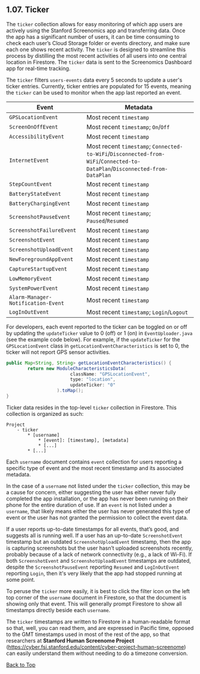 ## 1.07. Ticker

The `ticker` collection allows for easy monitoring of which app users are actively using the Stanford Screenomics app and transferring data. Once the app has a significant number of users, it can be time consuming to check each user’s Cloud Storage folder or events directory, and make
sure each one shows recent activity. The `ticker` is designed to streamline this process by distilling the most recent activities of all users into one central location in Firestore. The `ticker` data is sent to the Screenomics Dashboard app for real-time tracking.

The `ticker` filters `users-events` data every 5 seconds to update a user's ticker entries. Currently, ticker entries are populated for 15 events, meaning the `ticker` can be used to monitor when the app last reported an event.  

| Event | Metadata |
|---|---|
| `GPSLocationEvent` | Most recent `timestamp` |
| `ScreenOnOffEvent` | Most recent `timestamp`; `On`/`Off` |
| `AccessibilityEvent` | Most recent `timestamp` |
| `InternetEvent` | Most recent `timestamp`; `Connected-to-WiFi`/`Disconnected-from-WiFi`/`Connected-to-DataPlan`/`Disconnected-from-DataPlan` |
| `StepCountEvent` | Most recent `timestamp` |
| `BatteryStateEvent` | Most recent `timestamp` |
| `BatteryChargingEvent` | Most recent `timestamp` |
| `ScreenshotPauseEvent` | Most recent `timestamp`; `Paused`/`Resumed` |
| `ScreenshotFailureEvent` | Most recent `timestamp` |
| `ScreenshotEvent` | Most recent `timestamp` |
| `ScreenshotUploadEvent` | Most recent `timestamp` |
| `NewForegroundAppEvent` | Most recent `timestamp` |
| `CaptureStartupEvent` | Most recent `timestamp` |
| `LowMemoryEvent` | Most recent `timestamp` |
| `SystemPowerEvent` | Most recent `timestamp` |
| `Alarm-Manager-Notification-Event` | Most recent `timestamp` |
| `LogInOutEvent` | Most recent `timestamp`; `Login`/`Logout` |

For developers, each event reported to the ticker can be toggled on or off by updating the `updateTicker` value to 0 (off) or 1 (on) in `EventUploader.java` (see the example code below). For example, if the `updateTicker` for the `GPSLocationEvent` class in `getLocationEventCharacteristics` is set to 0, the ticker will not report GPS sensor activities.

```java
public Map<String, String> getLocationEventCharacteristics() {
        return new ModuleCharacteristicsData(
                        className: "GPSLocationEvent",
                        type: "location",
                        updateTicker: "0"
                   ).toMap();
}
```

Ticker data resides in the top-level `ticker` collection in Firestore. This collection is organized as such:

```
Project
    - ticker
        * [username]
            * [event]: [timestamp], [metadata]
            * [...]
        * [...]
```

Each `username` document contains `event` collection for users reporting a specific type of event and the most recent timestamp and its associated metadata.

In the case of a `username` not listed under the `ticker` collection, this may be a cause for concern, either suggesting the user has either never fully completed the app installation, or the app has never been running on their phone for the entire duration of use. If an `event` is not listed under a `username`, that likely means either the user has never generated this type of event or the user has not granted the permission to collect the event data. 

If a user reports up-to-date timestamps for all events, that’s good, and suggests all is running well. If a user has an up-to-date `ScreenshotEvent` timestamp but an outdated
`ScreenshotUploadEvent` timestamp, then the app is capturing screenshots but the user hasn’t
uploaded screenshots recently, probably because of a lack of network connectivity (e.g., a lack of Wi-Fi). If both `ScreenshotEvent` and `ScreenshotUploadEvent` timestamps are outdated, despite the `ScreenshotPauseEvent` reporting `Resumed` and `LogInOutEvent` reporting `Login`, then it's very likely that the app had stopped running at some point.

To peruse the `ticker` more easily, it is best to click the filter icon on the left top corner of the `username` document in Firestore, so that the document is showing only that event. This will generally prompt Firestore to show all timestamps directly beside each `username`.

The `ticker` timestamps are written to Firestore in a human-readable format so that, well, you can read them, and are expressed in Pacific time, opposed to the GMT timestamps used in most of the rest of the app, so that researchers at **Stanford Human Screenome Project** (https://cyber.fsi.stanford.edu/content/cyber-project-human-screenome) can easily understand them without needing to do a timezone conversion.



[Back to Top](#top)

